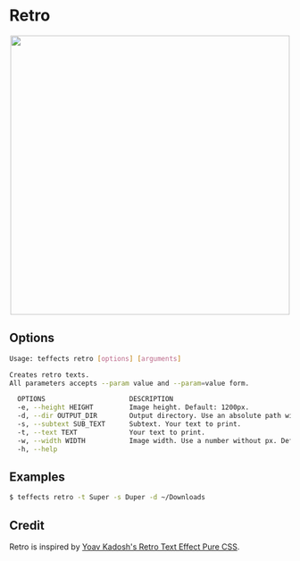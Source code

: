 # Retro

<p align="center">
<img width="500" src="https://raw.githubusercontent.com/shinokada/teffects/main/images/retro.png" /> 
</p>

## Options

```sh
Usage: teffects retro [options] [arguments]

Creates retro texts.
All parameters accepts --param value and --param=value form.

  OPTIONS                     DESCRIPTION
  -e, --height HEIGHT         Image height. Default: 1200px.
  -d, --dir OUTPUT_DIR        Output directory. Use an absolute path without a trailing slash. Default: /Users/shinichiokada/Bash_Projects/Teffects/teffects/outputs
  -s, --subtext SUB_TEXT      Subtext. Your text to print.
  -t, --text TEXT             Your text to print.
  -w, --width WIDTH           Image width. Use a number without px. Default: 1600px.
  -h, --help
```

## Examples

```sh
$ teffects retro -t Super -s Duper -d ~/Downloads
```

## Credit

Retro is inspired by [Yoav Kadosh's Retro Text Effect Pure CSS](https://codepen.io/ykadosh/pen/zYNxVKr).